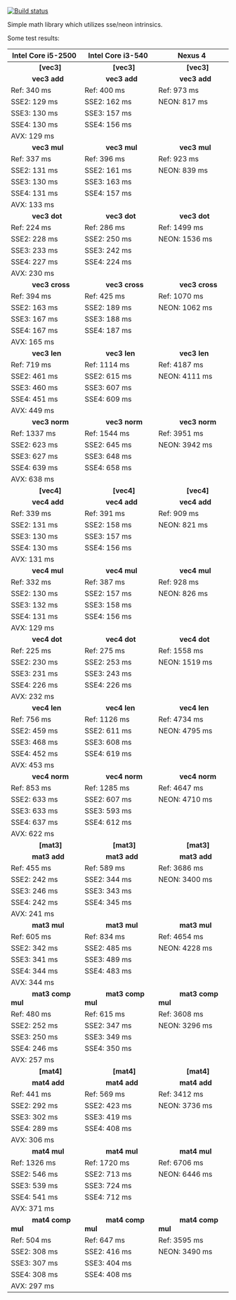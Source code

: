 [![Build status](https://ci.appveyor.com/api/projects/status/1f1xu8ri7v2spc50?svg=true)](https://ci.appveyor.com/project/MrApfel1994/math)

Simple math library which utilizes sse/neon intrinsics.

Some test results:

|Intel Core i5-2500                 |Intel Core i3-540                  |Nexus 4                            |
|-----------------------------------|-----------------------------------|-----------------------------------|
|&emsp;&emsp;&emsp;&emsp;**[vec3]** |&emsp;&emsp;&emsp;&emsp;**[vec3]** |&emsp;&emsp;&emsp;&emsp;**[vec3]** |
|&emsp;&emsp;&emsp;**vec3 add**     |&emsp;&emsp;&emsp;**vec3 add**     |&emsp;&emsp;&emsp;**vec3 add**     |
| Ref:   340 ms                     | Ref:   400 ms                     | Ref:   973 ms                     |
| SSE2:  129 ms                     | SSE2:  162 ms                     | NEON:  817 ms                     |
| SSE3:  130 ms                     | SSE3:  157 ms                     |                                   |
| SSE4:  130 ms                     | SSE4:  156 ms                     |                                   |
| AVX:   129 ms                     |                                   |                                   |
|&emsp;&emsp;&emsp;**vec3 mul**     |&emsp;&emsp;&emsp;**vec3 mul**     |&emsp;&emsp;&emsp;**vec3 mul**     |
| Ref:   337 ms                     | Ref:   396 ms                     | Ref:   923 ms                     |
| SSE2:  131 ms                     | SSE2:  161 ms                     | NEON:  839 ms                     |
| SSE3:  130 ms                     | SSE3:  163 ms                     |                                   |
| SSE4:  131 ms                     | SSE4:  157 ms                     |                                   |
| AVX:   133 ms                     |                                   |                                   |
|&emsp;&emsp;&emsp;**vec3 dot**     |&emsp;&emsp;&emsp;**vec3 dot**     |&emsp;&emsp;&emsp;**vec3 dot**     |
| Ref:   224 ms                     | Ref:   286 ms                     | Ref:   1499 ms                    |
| SSE2:  228 ms                     | SSE2:  250 ms                     | NEON:  1536 ms                    |
| SSE3:  233 ms                     | SSE3:  242 ms                     |                                   |
| SSE4:  227 ms                     | SSE4:  224 ms                     |                                   |
| AVX:   230 ms                     |                                   |                                   |
|&emsp;&emsp;&emsp;**vec3 cross**   |&emsp;&emsp;&emsp;**vec3 cross**   |&emsp;&emsp;&emsp;**vec3 cross**   |
| Ref:   394 ms                     | Ref:   425 ms                     | Ref:   1070 ms                    |
| SSE2:  163 ms                     | SSE2:  189 ms                     | NEON:  1062 ms                    |
| SSE3:  167 ms                     | SSE3:  188 ms                     |                                   |
| SSE4:  167 ms                     | SSE4:  187 ms                     |                                   |
| AVX:   165 ms                     |                                   |                                   |
|&emsp;&emsp;&emsp;**vec3 len**     |&emsp;&emsp;&emsp;**vec3 len**     |&emsp;&emsp;&emsp;**vec3 len**     |
| Ref:   719 ms                     | Ref:   1114 ms                    | Ref:   4187 ms                    |
| SSE2:  461 ms                     | SSE2:  615 ms                     | NEON:  4111 ms                    |
| SSE3:  460 ms                     | SSE3:  607 ms                     |                                   |
| SSE4:  451 ms                     | SSE4:  609 ms                     |                                   |
| AVX:   449 ms                     |                                   |                                   |
|&emsp;&emsp;&emsp;**vec3 norm**    |&emsp;&emsp;&emsp;**vec3 norm**    |&emsp;&emsp;&emsp;**vec3 norm**    |
| Ref:   1337 ms                    | Ref:   1544 ms                    | Ref:   3951 ms                    |
| SSE2:  623 ms                     | SSE2:  645 ms                     | NEON:  3942 ms                    |
| SSE3:  627 ms                     | SSE3:  648 ms                     |                                   |
| SSE4:  639 ms                     | SSE4:  658 ms                     |                                   |
| AVX:   638 ms                     |                                   |                                   |
|&emsp;&emsp;&emsp;&emsp;**[vec4]** |&emsp;&emsp;&emsp;&emsp;**[vec4]** |&emsp;&emsp;&emsp;&emsp;**[vec4]** |
|&emsp;&emsp;&emsp;**vec4 add**     |&emsp;&emsp;&emsp;**vec4 add**     |&emsp;&emsp;&emsp;**vec4 add**     |
| Ref:   339 ms                     | Ref:   391 ms                     | Ref:   909 ms                     |
| SSE2:  131 ms                     | SSE2:  158 ms                     | NEON:  821 ms                     |
| SSE3:  130 ms                     | SSE3:  157 ms                     |                                   |
| SSE4:  130 ms                     | SSE4:  156 ms                     |                                   |
| AVX:   131 ms                     |                                   |                                   |
|&emsp;&emsp;&emsp;**vec4 mul**     |&emsp;&emsp;&emsp;**vec4 mul**     |&emsp;&emsp;&emsp;**vec4 mul**     |
| Ref:   332 ms                     | Ref:   387 ms                     | Ref:   928 ms                     |
| SSE2:  130 ms                     | SSE2:  157 ms                     | NEON:  826 ms                     |
| SSE3:  132 ms                     | SSE3:  158 ms                     |                                   |
| SSE4:  131 ms                     | SSE4:  156 ms                     |                                   |
| AVX:   129 ms                     |                                   |                                   |
|&emsp;&emsp;&emsp;**vec4 dot**     |&emsp;&emsp;&emsp;**vec4 dot**     |&emsp;&emsp;&emsp;**vec4 dot**     |
| Ref:   225 ms                     | Ref:   275 ms                     | Ref:   1558 ms                    |
| SSE2:  230 ms                     | SSE2:  253 ms                     | NEON:  1519 ms                    |
| SSE3:  231 ms                     | SSE3:  243 ms                     |                                   |
| SSE4:  226 ms                     | SSE4:  226 ms                     |                                   |
| AVX:   232 ms                     |                                   |                                   |
|&emsp;&emsp;&emsp;**vec4 len**     |&emsp;&emsp;&emsp;**vec4 len**     |&emsp;&emsp;&emsp;**vec4 len**     |
| Ref:   756 ms                     | Ref:   1126 ms                    | Ref:   4734 ms                    |
| SSE2:  459 ms                     | SSE2:  611 ms                     | NEON:  4795 ms                    |
| SSE3:  468 ms                     | SSE3:  608 ms                     |                                   |
| SSE4:  452 ms                     | SSE4:  619 ms                     |                                   |
| AVX:   453 ms                     |                                   |                                   |
|&emsp;&emsp;&emsp;**vec4 norm**    |&emsp;&emsp;&emsp;**vec4 norm**    |&emsp;&emsp;&emsp;**vec4 norm**    |
| Ref:   853 ms                     | Ref:   1285 ms                    | Ref:   4647 ms                    |
| SSE2:  633 ms                     | SSE2:  607 ms                     | NEON:  4710 ms                    |
| SSE3:  633 ms                     | SSE3:  593 ms                     |                                   |
| SSE4:  637 ms                     | SSE4:  612 ms                     |                                   |
| AVX:   622 ms                     |                                   |                                   |
|&emsp;&emsp;&emsp;&emsp;**[mat3]** |&emsp;&emsp;&emsp;&emsp;**[mat3]** |&emsp;&emsp;&emsp;&emsp;**[mat3]** |
|&emsp;&emsp;&emsp;**mat3 add**     |&emsp;&emsp;&emsp;**mat3 add**     |&emsp;&emsp;&emsp;**mat3 add**     |
| Ref:   455 ms                     | Ref:   589 ms                     | Ref:   3686 ms                    |
| SSE2:  242 ms                     | SSE2:  344 ms                     | NEON:  3400 ms                    |
| SSE3:  246 ms                     | SSE3:  343 ms                     |                                   |
| SSE4:  242 ms                     | SSE4:  345 ms                     |                                   |
| AVX:   241 ms                     |                                   |                                   |
|&emsp;&emsp;&emsp;**mat3 mul**     |&emsp;&emsp;&emsp;**mat3 mul**     |&emsp;&emsp;&emsp;**mat3 mul**     |
| Ref:   605 ms                     | Ref:   834 ms                     | Ref:   4654 ms                    |
| SSE2:  342 ms                     | SSE2:  485 ms                     | NEON:  4228 ms                    |
| SSE3:  341 ms                     | SSE3:  489 ms                     |                                   |
| SSE4:  344 ms                     | SSE4:  483 ms                     |                                   |
| AVX:   344 ms                     |                                   |                                   |
|&emsp;&emsp;&emsp;**mat3 comp mul**|&emsp;&emsp;&emsp;**mat3 comp mul**|&emsp;&emsp;&emsp;**mat3 comp mul**|
| Ref:   480 ms                     | Ref:   615 ms                     | Ref:   3608 ms                    |
| SSE2:  252 ms                     | SSE2:  347 ms                     | NEON:  3296 ms                    |
| SSE3:  250 ms                     | SSE3:  349 ms                     |                                   |
| SSE4:  246 ms                     | SSE4:  350 ms                     |                                   |
| AVX:   257 ms                     |                                   |                                   |
|&emsp;&emsp;&emsp;&emsp;**[mat4]** |&emsp;&emsp;&emsp;&emsp;**[mat4]** |&emsp;&emsp;&emsp;&emsp;**[mat4]** |
|&emsp;&emsp;&emsp;**mat4 add**     |&emsp;&emsp;&emsp;**mat4 add**     |&emsp;&emsp;&emsp;**mat4 add**     |
| Ref:   441 ms                     | Ref:   569 ms                     | Ref:   3412 ms                    |
| SSE2:  292 ms                     | SSE2:  423 ms                     | NEON:  3736 ms                    |
| SSE3:  302 ms                     | SSE3:  419 ms                     |                                   |
| SSE4:  289 ms                     | SSE4:  408 ms                     |                                   |
| AVX:   306 ms                     |                                   |                                   |
|&emsp;&emsp;&emsp;**mat4 mul**     |&emsp;&emsp;&emsp;**mat4 mul**     |&emsp;&emsp;&emsp;**mat4 mul**     |
| Ref:   1326 ms                    | Ref:   1720 ms                    | Ref:   6706 ms                    |
| SSE2:  546 ms                     | SSE2:  713 ms                     | NEON:  6446 ms                    |
| SSE3:  539 ms                     | SSE3:  724 ms                     |                                   |
| SSE4:  541 ms                     | SSE4:  712 ms                     |                                   |
| AVX:   371 ms                     |                                   |                                   |
|&emsp;&emsp;&emsp;**mat4 comp mul**|&emsp;&emsp;&emsp;**mat4 comp mul**|&emsp;&emsp;&emsp;**mat4 comp mul**|
| Ref:   504 ms                     | Ref:   647 ms                     | Ref:   3595 ms                    |
| SSE2:  308 ms                     | SSE2:  416 ms                     | NEON:  3490 ms                    |
| SSE3:  307 ms                     | SSE3:  404 ms                     |                                   |
| SSE4:  308 ms                     | SSE4:  408 ms                     |                                   |
| AVX:   297 ms                     |                                   |                                   |
